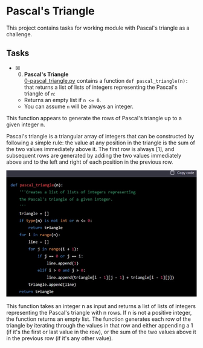 # Pascal's Triangle

This project contains tasks for working module with Pascal's triangle as a challenge.

## Tasks

+ [x] 0. **Pascal's Triangle**<br/>[0-pascal_triangle.py](0-pascal_triangle.py) contains a function `def pascal_triangle(n):` that returns a list of lists of integers representing the Pascal's triangle of `n`:
  + Returns an empty list if `n <= 0`.
  + You can assume `n` will be always an integer.

This function appears to generate the rows of Pascal's triangle up to a given integer n.

Pascal's triangle is a triangular array of integers that can be constructed by following a simple rule: the value at any position in the triangle is the sum of the two values immediately above it. The first row is always [1], and subsequent rows are generated by adding the two values immediately above and to the left and right of each position in the previous row.

![Pascal](pascal.jpg.jpg)

This function takes an integer n as input and returns a list of lists of integers representing the Pascal's triangle with n rows. If n is not a positive integer, the function returns an empty list. The function generates each row of the triangle by iterating through the values in that row and either appending a 1 (if it's the first or last value in the row), or the sum of the two values above it in the previous row (if it's any other value).
